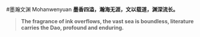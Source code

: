 #墨瀚文渊 Mohanwenyuan
**墨香四溢，瀚海无涯，文以载道，渊深流长。**

> **The fragrance of ink overflows, the vast sea is boundless, literature carries the Dao, profound and enduring.**
